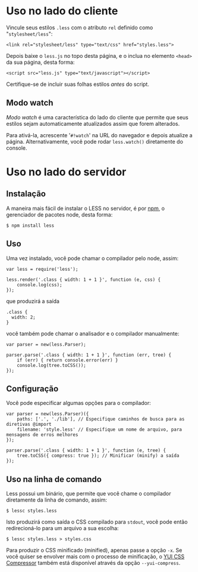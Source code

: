Uso no lado do cliente
=================

Vincule seus estilos `.less` com o atributo `rel` definido como "`stylesheet/less`":

    <link rel="stylesheet/less" type="text/css" href="styles.less">

Depois baixe o `less.js` no topo desta página, e o inclua no elemento `<head>` da sua página, desta forma:

    <script src="less.js" type="text/javascript"></script>

Certifique-se de incluir suas folhas estilos *antes* do script.

Modo watch
----------

*Modo watch* é uma característica do lado do cliente que permite que seus estilos sejam automaticamente atualizados assim que forem alterados.

Para ativá-la, acrescente '`#!watch`' na URL do navegador e depois atualize a página. Alternativamente, você pode rodar `less.watch()` diretamente do console.

Uso no lado do servidor
=================

Instalação
------------

A maneira mais fácil de instalar o LESS no servidor, é por [npm](http://github.com/isaacs/npm), o gerenciador de pacotes node, desta forma:

    $ npm install less

Uso
---

Uma vez instalado, você pode chamar o compilador pelo node, assim:

    var less = require('less');
    
    less.render('.class { width: 1 + 1 }', function (e, css) {
        console.log(css);
    });

que produzirá a saída

    .class {
      width: 2;
    }

você também pode chamar o analisador e o compilador manualmente:

    var parser = new(less.Parser);

    parser.parse('.class { width: 1 + 1 }', function (err, tree) {
        if (err) { return console.error(err) }
        console.log(tree.toCSS());
    });

Configuração
-------------

Você pode especificar algumas opções para o compilador:

    var parser = new(less.Parser)({
        paths: ['.', './lib'], // Especifique caminhos de busca para as diretivas @import
        filename: 'style.less' // Especifique um nome de arquivo, para mensagens de erros melhores
    });

    parser.parse('.class { width: 1 + 1 }', function (e, tree) {
        tree.toCSS({ compress: true }); // Minificar (minify) a saída
    });

Uso na linha de comando
------------------

Less possui um binário, que permite que você chame o compilador diretamente da linha de comando, assim:

    $ lessc styles.less

Isto produzirá como saída o CSS compilado para `stdout`, você pode então redirecioná-lo para um arquivo a sua escolha:

    $ lessc styles.less > styles.css

Para produzir o CSS minificado (minified), apenas passe a opção `-x`. Se você quiser se envolver mais com o processo de minificação,
o [YUI CSS Compressor](http://developer.yahoo.com/yui/compressor/css.html) também está disponível através da opção `--yui-compress`.

